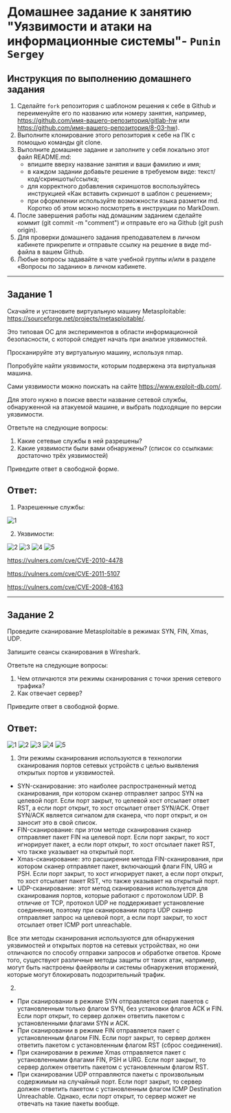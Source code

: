 # Домашнее задание к занятию "Уязвимости и атаки на информационные системы"- `Punin Sergey`

## Инструкция по выполнению домашнего задания
1. Сделайте `fork` репозитория c шаблоном решения к себе в Github и переименуйте его по названию или номеру занятия, например, https://github.com/имя-вашего-репозитория/gitlab-hw или https://github.com/имя-вашего-репозитория/8-03-hw).
2. Выполните клонирование этого репозитория к себе на ПК с помощью команды git clone.
3. Выполните домашнее задание и заполните у себя локально этот файл README.md:
   - впишите вверху название занятия и ваши фамилию и имя;
   - в каждом задании добавьте решение в требуемом виде: текст/код/скриншоты/ссылка;
   - для корректного добавления скриншотов воспользуйтесь инструкцией «Как вставить скриншот в шаблон с решением»;
   - при оформлении используйте возможности языка разметки md. Коротко об этом можно посмотреть в инструкции по MarkDown.
4. После завершения работы над домашним заданием сделайте коммит (git commit -m "comment") и отправьте его на Github (git push origin).
5. Для проверки домашнего задания преподавателем в личном кабинете прикрепите и отправьте ссылку на решение в виде md-файла в вашем Github.
6. Любые вопросы задавайте в чате учебной группы и/или в разделе «Вопросы по заданию» в личном кабинете.

---

## Задание 1
Скачайте и установите виртуальную машину Metasploitable: https://sourceforge.net/projects/metasploitable/.

Это типовая ОС для экспериментов в области информационной безопасности, с которой следует начать при анализе уязвимостей.

Просканируйте эту виртуальную машину, используя nmap.

Попробуйте найти уязвимости, которым подвержена эта виртуальная машина.

Сами уязвимости можно поискать на сайте https://www.exploit-db.com/.

Для этого нужно в поиске ввести название сетевой службы, обнаруженной на атакуемой машине, и выбрать подходящие по версии уязвимости.

Ответьте на следующие вопросы:

1. Какие сетевые службы в ней разрешены?
2. Какие уязвимости были вами обнаружены? (список со ссылками: достаточно трёх уязвимостей)
   
Приведите ответ в свободной форме.

## Ответ:
1. Разрешенные службы:

![1](https://github.com/Sawyer086/13_01/blob/main/DZ/1/1.jpg)

2. Уязвимости:

![2](https://github.com/Sawyer086/13_01/blob/main/DZ/1/2.jpg)
![3](https://github.com/Sawyer086/13_01/blob/main/DZ/1/3.jpg)
![4](https://github.com/Sawyer086/13_01/blob/main/DZ/1/4.jpg)
![5](https://github.com/Sawyer086/13_01/blob/main/DZ/1/5.jpg)

https://vulners.com/cve/CVE-2010-4478

https://vulners.com/cve/CVE-2011-5107

https://vulners.com/cve/CVE-2008-4163

---

## Задание 2
Проведите сканирование Metasploitable в режимах SYN, FIN, Xmas, UDP.

Запишите сеансы сканирования в Wireshark.

Ответьте на следующие вопросы:

1. Чем отличаются эти режимы сканирования с точки зрения сетевого трафика?
2. Как отвечает сервер?
   
Приведите ответ в свободной форме.

## Ответ:
![1](https://github.com/Sawyer086/13_01/blob/main/DZ/2/2.1.jpg)
![2](https://github.com/Sawyer086/13_01/blob/main/DZ/2/2.2.jpg)
![3](https://github.com/Sawyer086/13_01/blob/main/DZ/2/2.3.jpg)
![4](https://github.com/Sawyer086/13_01/blob/main/DZ/2/2.4.jpg)
![5](https://github.com/Sawyer086/13_01/blob/main/DZ/2/2.5.jpg)


1. Эти режимы сканирования используются в технологии сканирования портов сетевых устройств с целью выявления открытых портов и уязвимостей.

- SYN-сканирование: это наиболее распространенный метод сканирования, при котором сканер отправляет запрос SYN на целевой порт. Если порт закрыт, то целевой хост отсылает ответ RST, а если порт открыт, то хост отсылает ответ SYN/ACK. Ответ SYN/ACK является сигналом для сканера, что порт открыт, и он заносит это в свой список.
- FIN-сканирование: при этом методе сканирования сканер отправляет пакет FIN на целевой порт. Если порт закрыт, то хост игнорирует пакет, а если порт открыт, то хост отсылает пакет RST, что также указывает на открытый порт.
- Xmas-сканирование: это расширение метода FIN-сканирования, при котором сканер отправляет пакет, включающий флаги FIN, URG и PSH. Если порт закрыт, то хост игнорирует пакет, а если порт открыт, то хост отсылает пакет RST, что также указывает на открытый порт.
- UDP-сканирование: этот метод сканирования используется для сканирования портов, которые работают с протоколом UDP. В отличие от TCP, протокол UDP не поддерживает установление соединения, поэтому при сканировании порта UDP сканер отправляет запрос на целевой порт, а если порт закрыт, то хост отсылает ответ ICMP port unreachable.

Все эти методы сканирования используются для обнаружения уязвимостей и открытых портов на сетевых устройствах, но они отличаются по способу отправки запросов и обработке ответов. Кроме того, существуют различные методы защиты от таких атак, например, могут быть настроены фаейрволы и системы обнаружения вторжений, которые могут блокировать подозрительный трафик.

2.
- При сканировании в режиме SYN отправляется серия пакетов с установленным только флагом SYN, без установки флагов ACK и FIN. Если порт открыт, то сервер должен ответить пакетом с установленными флагами SYN и ACK.
- При сканировании в режиме FIN отправляется пакет с установленным флагом FIN. Если порт закрыт, то сервер должен ответить пакетом с установленным флагом RST (сброс соединения).
- При сканировании в режиме Xmas отправляется пакет с установленными флагами FIN, PSH и URG. Если порт закрыт, то сервер должен ответить пакетом с установленным флагом RST.
- При сканировании UDP отправляются пакеты с произвольным содержимым на случайный порт. Если порт закрыт, то сервер должен ответить пакетом с установленным флагом ICMP Destination Unreachable. Однако, если порт открыт, то сервер может не отвечать на такие пакеты вообще.

